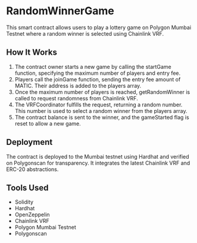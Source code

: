 # RandomWinnerGame
This smart contract allows users to play a lottery game on Polygon Mumbai Testnet where a random winner is selected using Chainlink VRF.

## How It Works
1. The contract owner starts a new game by calling the startGame function, specifying the maximum number of players and entry fee.
2. Players call the joinGame function, sending the entry fee amount of MATIC. Their address is added to the players array.
3. Once the maximum number of players is reached, getRandomWinner is called to request randomness from Chainlink VRF.
4. The VRFCoordinator fulfills the request, returning a random number. This number is used to select a random winner from the players array.
5. The contract balance is sent to the winner, and the gameStarted flag is reset to allow a new game.

## Deployment
The contract is deployed to the Mumbai testnet using Hardhat and verified on Polygonscan for transparency. It integrates the latest Chainlink VRF and ERC-20 abstractions.

## Tools Used
- Solidity
- Hardhat
- OpenZeppelin
- Chainlink VRF
- Polygon Mumbai Testnet
- Polygonscan
